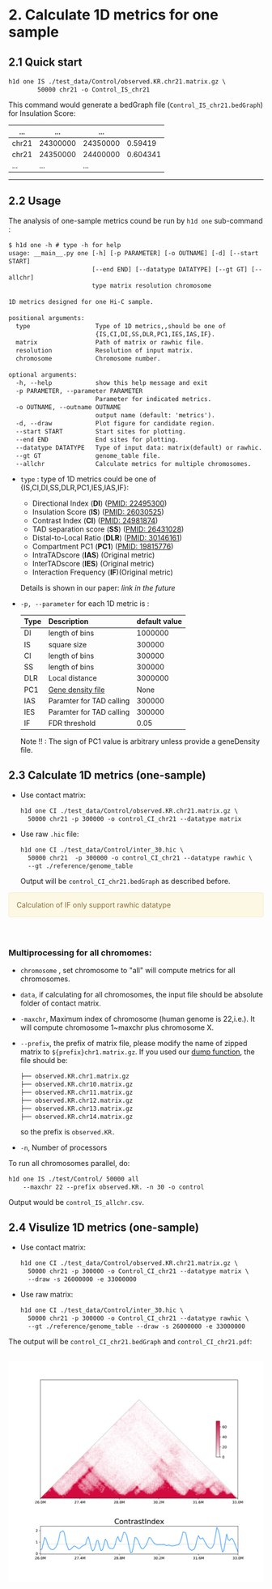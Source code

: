 # 2. Calculate 1D metrics for one sample

## 2.1 Quick start

```shell
h1d one IS ./test_data/Control/observed.KR.chr21.matrix.gz \
		50000 chr21 -o Control_IS_chr21
```

This command would generate a bedGraph file (`Control_IS_chr21.bedGraph`) for Insulation Score:

| ...   | ...      | ...      |          |
| ----- | -------- | -------- | -------- |
| chr21 | 24300000 | 24350000 | 0.59419  |
| chr21 | 24350000 | 24400000 | 0.604341 |
| ...   | ...      | ...      |          |

****

## 2.2 Usage

The analysis of one-sample metrics cound be run by `h1d one` sub-command :

```
$ h1d one -h # type -h for help
usage: __main__.py one [-h] [-p PARAMETER] [-o OUTNAME] [-d] [--start START]
                       [--end END] [--datatype DATATYPE] [--gt GT] [--allchr]
                       type matrix resolution chromosome

1D metrics designed for one Hi-C sample.

positional arguments:
  type                  Type of 1D metrics,,should be one of
                        {IS,CI,DI,SS,DLR,PC1,IES,IAS,IF}.
  matrix                Path of matrix or rawhic file.
  resolution            Resolution of input matrix.
  chromosome            Chromosome number.

optional arguments:
  -h, --help            show this help message and exit
  -p PARAMETER, --parameter PARAMETER
                        Parameter for indicated metrics.
  -o OUTNAME, --outname OUTNAME
                        output name (default: 'metrics').
  -d, --draw            Plot figure for candidate region.
  --start START         Start sites for plotting.
  --end END             End sites for plotting.
  --datatype DATATYPE   Type of input data: matrix(default) or rawhic.
  --gt GT               genome_table file.
  --allchr              Calculate metrics for multiple chromosomes.
```

- `type` : type of 1D metrics could be one of {IS,CI,DI,SS,DLR,PC1,IES,IAS,IF}:

  - Directional Index (**DI**) ([PMID: 22495300](https://pubmed.ncbi.nlm.nih.gov/22495300/))
  - Insulation Score (**IS**) ([PMID: 26030525](https://pubmed.ncbi.nlm.nih.gov/26030525/))
  - Contrast Index (**CI**) ([PMID: 24981874](https://pubmed.ncbi.nlm.nih.gov/24981874/))
  - TAD separation score (**SS**) ([PMID: 26431028](https://pubmed.ncbi.nlm.nih.gov/29335486/))
  - Distal-to-Local Ratio (**DLR**)  ([PMID: 30146161](https://pubmed.ncbi.nlm.nih.gov/30146161/))
  - Compartment PC1 (**PC1**) ([PMID: 19815776](https://pubmed.ncbi.nlm.nih.gov/19815776/))
  - IntraTADscore (**IAS**) (Original metric)
  - InterTADscore (**IES**) (Original metric)
  - Interaction Frequency (**IF**)(Original metric)

  Details is shown in our paper:  *link in the future*

- `-p, --parameter` for each 1D metric is :

  | Type | Description                                                  | default value |
  | ---- | ------------------------------------------------------------ | ------------- |
  | DI   | length of bins                                               | 1000000       |
  | IS   | square size                                                  | 300000        |
  | CI   | length of bins                                               | 300000        |
  | SS   | length of bins                                               | 300000        |
  | DLR  | Local distance                                               | 3000000       |
  | PC1  | [Gene density file](https://h1d.readthedocs.io/en/latest/basic.html#make-gene-density-file-for-pc1) | None          |
  | IAS  | Paramter for TAD calling                                     | 300000        |
  | IES  | Paramter for TAD calling                                     | 300000        |
  | IF   | FDR threshold                                                | 0.05          |

  Note !! : The sign of PC1 value is arbitrary unless provide a geneDensity file.

## 2.3 Calculate 1D metrics (one-sample)

- Use contact matrix:

  ```shell
  h1d one CI ./test_data/Control/observed.KR.chr21.matrix.gz \
  	50000 chr21 -p 300000 -o control_CI_chr21 --datatype matrix
  ```

- Use raw `.hic` file:

  ``` shell
  h1d one CI ./test_data/Control/inter_30.hic \
  	50000 chr21  -p 300000 -o control_CI_chr21 --datatype rawhic \
  	--gt ./reference/genome_table
  ```
  
  Output will be `control_CI_chr21.bedGraph` as described before. 

<div style="padding: 15px; border: 1px solid transparent; border-color: transparent; margin-bottom: 20px; border-radius: 4px; color: #8a6d3b;; background-color: #fcf8e3; border-color: #faebcc;">
Calculation of IF only support rawhic datatype
</div>
​		

### Multiprocessing for all chromomes:

- `chromosome` , set chromosome to "all" will compute metrics for all chromosomes.

- `data`, if calculating for all chromosomes, the input file should be absolute folder of contact matrix.

- `-maxchr`, Maximum index of chromosome (human genome is 22,i.e.). It will compute chromosome 1~maxchr plus chromosome X.

- `--prefix`, the prefix of matrix file, please modify the name of zipped matrix to `${prefix}chr1.matrix.gz`. If you used our [dump function](https://h1d.readthedocs.io/en/latest/basic.html#dump-all-chromosomes), the file should be:

  ```
  ├── observed.KR.chr1.matrix.gz
  ├── observed.KR.chr10.matrix.gz
  ├── observed.KR.chr11.matrix.gz
  ├── observed.KR.chr12.matrix.gz
  ├── observed.KR.chr13.matrix.gz
  ├── observed.KR.chr14.matrix.gz
  ```

  so the prefix is `observed.KR.`

- `-n`, Number of processors

To run all chromosomes parallel, do:

```shell
h1d one IS ./test/Control/ 50000 all 
	--maxchr 22 --prefix observed.KR. -n 30 -o control
```

Output would be `control_IS_allchr.csv`.



## 2.4 Visulize 1D metrics (one-sample)

- Use contact matrix:

  ``` shell
  h1d one CI ./test_data/Control/observed.KR.chr21.matrix.gz \
  	50000 chr21 -p 300000 -o Control_CI_chr21 --datatype matrix \
    --draw -s 26000000 -e 33000000
  ```

- Use raw matrix:

  ```shell
  h1d one CI ./test_data/Control/inter_30.hic \
  	50000 chr21 -p 300000 -o Control_CI_chr21 --datatype rawhic \
  	--gt ./reference/genome_table --draw -s 26000000 -e 33000000
  ```

The output will be `control_CI_chr21.bedGraph` and `control_CI_chr21.pdf`:

​	<img src="_static/2-4.png" alt="RTDimport" style="zoom:60%;" />


